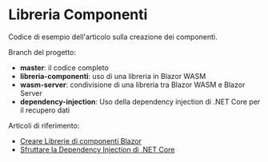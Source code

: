 # Libreria Componenti

Codice di esempio dell'articolo sulla creazione dei componenti.

Branch del progetto:

* **master**: il codice completo
* **libreria-componenti**: uso di una libreria in Blazor WASM
* **wasm-server**: condivisione di una libreria tra Blazor WASM e Blazor Server
* **dependency-injection**: Uso della dependency injection di .NET Core per il recupero dati

Articoli di riferimento: 

* [Creare Librerie di componenti Blazor](https://blazordev.it/blazor/advanced/2020/05/03/creare-una-libreria-di-componenti.html)
* [Sfruttare la Dependency Injection di .NET Core](https://blazordev.it/blazor/advanced/2020/05/10/dependency-injection-net-core.html)